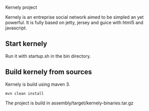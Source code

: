 Kernely project

Kernely is an entreprise social network aimed to be simpled an yet powerful. It is fully based on jetty, jersey and guice with html5 and javascript.

Start kernely
--------------------------

Run it with startup.sh in the bin directory.


Build kernely from sources
--------------------------

Kernely is build using maven 3.

```text
mvn clean install
```

The project is build in assembly/target/kernely-binaries.tar.gz



